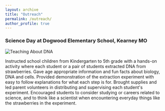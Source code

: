```yaml
---
layout: archive
title: "Outreach"
permalink: /outreach/
author_profile: true
---
```


### Science Day at Dogwood Elementary School, Kearney MO  

![Teaching About DNA](../images/DogwoodOutreach.png)

Instructed school children from Kindergarten to 5th grade with a hands-on activity where each student or a pair of students extracted DNA from strawberries. Gave age appropriate information and fun facts about biology, DNA and cells. Provided demonstration of the extraction experiment with easy to follow explanations for what each step is for. Brought supplies and led parent volunteers in distributing and supervising each student's experiment. Encouraged students to consider studying or careers related to science, and to think like a scientist when encountering everyday things like the strawberries in the experiment.
